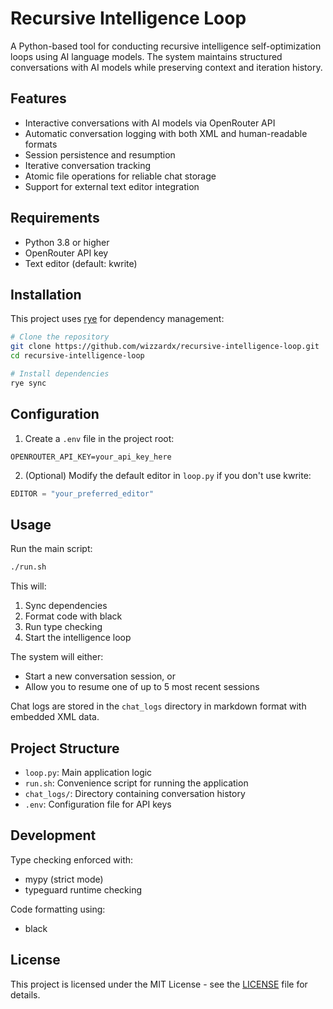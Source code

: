 # Recursive Intelligence Loop

A Python-based tool for conducting recursive intelligence self-optimization loops using AI language models. The system maintains structured conversations with AI models while preserving context and iteration history.

## Features

- Interactive conversations with AI models via OpenRouter API
- Automatic conversation logging with both XML and human-readable formats
- Session persistence and resumption
- Iterative conversation tracking
- Atomic file operations for reliable chat storage
- Support for external text editor integration

## Requirements

- Python 3.8 or higher
- OpenRouter API key
- Text editor (default: kwrite)

## Installation

This project uses [rye](https://rye-up.com/) for dependency management:

```bash
# Clone the repository
git clone https://github.com/wizzardx/recursive-intelligence-loop.git
cd recursive-intelligence-loop

# Install dependencies
rye sync
```

## Configuration

1. Create a `.env` file in the project root:
```env
OPENROUTER_API_KEY=your_api_key_here
```

2. (Optional) Modify the default editor in `loop.py` if you don't use kwrite:
```python
EDITOR = "your_preferred_editor"
```

## Usage

Run the main script:

```bash
./run.sh
```

This will:
1. Sync dependencies
2. Format code with black
3. Run type checking
4. Start the intelligence loop

The system will either:
- Start a new conversation session, or
- Allow you to resume one of up to 5 most recent sessions

Chat logs are stored in the `chat_logs` directory in markdown format with embedded XML data.

## Project Structure

- `loop.py`: Main application logic
- `run.sh`: Convenience script for running the application
- `chat_logs/`: Directory containing conversation history
- `.env`: Configuration file for API keys

## Development

Type checking enforced with:
- mypy (strict mode)
- typeguard runtime checking

Code formatting using:
- black

## License

This project is licensed under the MIT License - see the [LICENSE](LICENSE) file for details.

